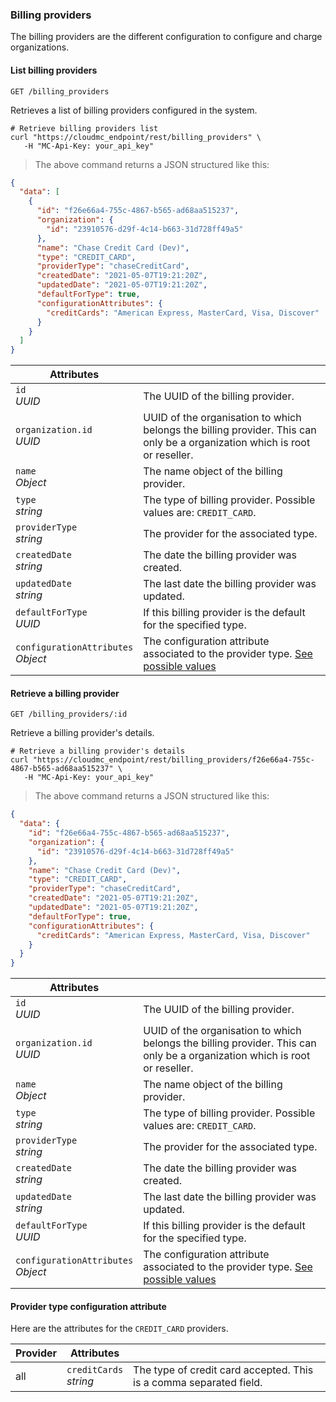 ### Billing providers

The billing providers are the different configuration to configure and charge organizations.

<!-------------------- LIST BILLING PROVIDERS -------------------->
#### List billing providers

`GET /billing_providers`

Retrieves a list of billing providers configured in the system.

```shell
# Retrieve billing providers list
curl "https://cloudmc_endpoint/rest/billing_providers" \
   -H "MC-Api-Key: your_api_key"
```
> The above command returns a JSON structured like this:

```json
{
  "data": [
    {
      "id": "f26e66a4-755c-4867-b565-ad68aa515237",
      "organization": {
        "id": "23910576-d29f-4c14-b663-31d728ff49a5"
      },
      "name": "Chase Credit Card (Dev)",
      "type": "CREDIT_CARD",
      "providerType": "chaseCreditCard",
      "createdDate": "2021-05-07T19:21:20Z",
      "updatedDate": "2021-05-07T19:21:20Z",
      "defaultForType": true,
      "configurationAttributes": {
        "creditCards": "American Express, MasterCard, Visa, Discover"
      }
    }
  ]
}
```

Attributes | &nbsp;
---- | -----------
`id`<br/>*UUID* | The UUID of the billing provider.
`organization.id`<br/>*UUID* | UUID of the organisation to which belongs the billing provider. This can only be a organization which is root or reseller.
`name`<br/>*Object* | The name object of the billing provider.
`type`<br/>*string* | The type of billing provider. Possible values are: `CREDIT_CARD`.
`providerType`<br/>*string* | The provider for the associated type.
`createdDate`<br/>*string* | The date the billing provider was created.
`updatedDate`<br/>*string* | The last date the billing provider was updated.
`defaultForType`<br/>*UUID* | If this billing provider is the default for the specified type.
`configurationAttributes`<br/>*Object* | The configuration attribute associated to the provider type. [See possible values](#administration-provider-type-configuration-attribute)


<!-------------------- GET BILLING PROVIDER -------------------->
#### Retrieve a billing provider

`GET /billing_providers/:id`

Retrieve a billing provider's details.

```shell
# Retrieve a billing provider's details
curl "https://cloudmc_endpoint/rest/billing_providers/f26e66a4-755c-4867-b565-ad68aa515237" \
   -H "MC-Api-Key: your_api_key"
```
> The above command returns a JSON structured like this:

```json
{
  "data": {
    "id": "f26e66a4-755c-4867-b565-ad68aa515237",
    "organization": {
      "id": "23910576-d29f-4c14-b663-31d728ff49a5"
    },
    "name": "Chase Credit Card (Dev)",
    "type": "CREDIT_CARD",
    "providerType": "chaseCreditCard",
    "createdDate": "2021-05-07T19:21:20Z",
    "updatedDate": "2021-05-07T19:21:20Z",
    "defaultForType": true,
    "configurationAttributes": {
      "creditCards": "American Express, MasterCard, Visa, Discover"
    }
  }
}
```

Attributes | &nbsp;
---- | -----------
`id`<br/>*UUID* | The UUID of the billing provider.
`organization.id`<br/>*UUID* | UUID of the organisation to which belongs the billing provider. This can only be a organization which is root or reseller.
`name`<br/>*Object* | The name object of the billing provider.
`type`<br/>*string* | The type of billing provider. Possible values are: `CREDIT_CARD`.
`providerType`<br/>*string* | The provider for the associated type.
`createdDate`<br/>*string* | The date the billing provider was created.
`updatedDate`<br/>*string* | The last date the billing provider was updated.
`defaultForType`<br/>*UUID* | If this billing provider is the default for the specified type.
`configurationAttributes`<br/>*Object* | The configuration attribute associated to the provider type. [See possible values](#administration-provider-type-configuration-attribute) 

<!-------------------- PROVIDER TYPE ATTRIBUTES -------------------->
#### Provider type configuration attribute

Here are the attributes for the `CREDIT_CARD` providers.

Provider | Attributes | &nbsp;
---- | ---- | -----------
all | `creditCards`<br/>*string* | The type of credit card accepted. This is a comma separated field.
